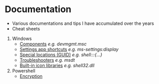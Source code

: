 # Documentation
- Various documentations and tips I have accumulated over the years
- Cheat sheets

1. Windows
    - [Components](windows/components.md) _e.g. devmgmt.msc_
    - [Settings app shortcuts](windows/ms-settings.md) _e.g. ms-settings:display_
    - [Special locations (GUID)](windows/guids.md) _e.g. shell:::{...}_
    - [Troubleshooters](windows/troubleshooters.md) _e.g. msdt_
    - [Built-in icon libraries](windows/icons.md) _e.g. shell32.dll_
1. Powershell
    - [Encryption](powershell/encryption.md)